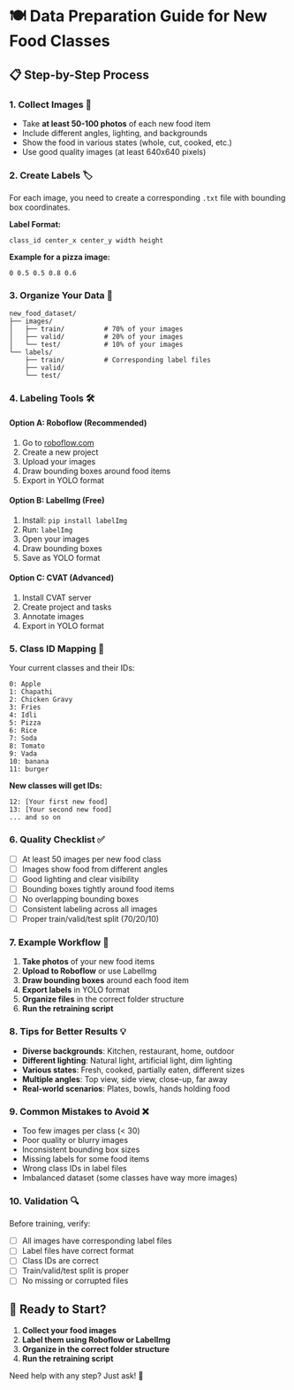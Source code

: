 # 🍽️ Data Preparation Guide for New Food Classes

## 📋 Step-by-Step Process

### 1. **Collect Images** 📸
- Take **at least 50-100 photos** of each new food item
- Include different angles, lighting, and backgrounds
- Show the food in various states (whole, cut, cooked, etc.)
- Use good quality images (at least 640x640 pixels)

### 2. **Create Labels** 🏷️
For each image, you need to create a corresponding `.txt` file with bounding box coordinates.

**Label Format:**
```
class_id center_x center_y width height
```

**Example for a pizza image:**
```
0 0.5 0.5 0.8 0.6
```

### 3. **Organize Your Data** 📁
```
new_food_dataset/
├── images/
│   ├── train/          # 70% of your images
│   ├── valid/          # 20% of your images  
│   └── test/           # 10% of your images
└── labels/
    ├── train/          # Corresponding label files
    ├── valid/
    └── test/
```

### 4. **Labeling Tools** 🛠️

#### **Option A: Roboflow (Recommended)**
1. Go to [roboflow.com](https://roboflow.com)
2. Create a new project
3. Upload your images
4. Draw bounding boxes around food items
5. Export in YOLO format

#### **Option B: LabelImg (Free)**
1. Install: `pip install labelImg`
2. Run: `labelImg`
3. Open your images
4. Draw bounding boxes
5. Save as YOLO format

#### **Option C: CVAT (Advanced)**
1. Install CVAT server
2. Create project and tasks
3. Annotate images
4. Export in YOLO format

### 5. **Class ID Mapping** 🔢

Your current classes and their IDs:
```
0: Apple
1: Chapathi  
2: Chicken Gravy
3: Fries
4: Idli
5: Pizza
6: Rice
7: Soda
8: Tomato
9: Vada
10: banana
11: burger
```

**New classes will get IDs:**
```
12: [Your first new food]
13: [Your second new food]
... and so on
```

### 6. **Quality Checklist** ✅

- [ ] At least 50 images per new food class
- [ ] Images show food from different angles
- [ ] Good lighting and clear visibility
- [ ] Bounding boxes tightly around food items
- [ ] No overlapping bounding boxes
- [ ] Consistent labeling across all images
- [ ] Proper train/valid/test split (70/20/10)

### 7. **Example Workflow** 🔄

1. **Take photos** of your new food items
2. **Upload to Roboflow** or use LabelImg
3. **Draw bounding boxes** around each food item
4. **Export labels** in YOLO format
5. **Organize files** in the correct folder structure
6. **Run the retraining script**

### 8. **Tips for Better Results** 💡

- **Diverse backgrounds**: Kitchen, restaurant, home, outdoor
- **Different lighting**: Natural light, artificial light, dim lighting
- **Various states**: Fresh, cooked, partially eaten, different sizes
- **Multiple angles**: Top view, side view, close-up, far away
- **Real-world scenarios**: Plates, bowls, hands holding food

### 9. **Common Mistakes to Avoid** ❌

- Too few images per class (< 30)
- Poor quality or blurry images
- Inconsistent bounding box sizes
- Missing labels for some food items
- Wrong class IDs in label files
- Imbalanced dataset (some classes have way more images)

### 10. **Validation** 🔍

Before training, verify:
- [ ] All images have corresponding label files
- [ ] Label files have correct format
- [ ] Class IDs are correct
- [ ] Train/valid/test split is proper
- [ ] No missing or corrupted files

## 🚀 Ready to Start?

1. **Collect your food images**
2. **Label them using Roboflow or LabelImg**
3. **Organize in the correct folder structure**
4. **Run the retraining script**

Need help with any step? Just ask! 🤝
